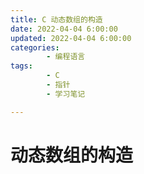 ```yaml
---
title: C 动态数组的构造
date: 2022-04-04 6:00:00
updated: 2022-04-04 6:00:00
categories:
        - 编程语言
tags:
        - C
        - 指针
        - 学习笔记

---
```


# 动态数组的构造
